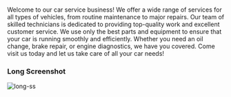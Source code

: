 #
Welcome to our car service business! We offer a wide range of services for all types of vehicles, from routine maintenance to major repairs. Our team of skilled technicians is dedicated to providing top-quality work and excellent customer service. We use only the best parts and equipment to ensure that your car is running smoothly and efficiently. Whether you need an oil change, brake repair, or engine diagnostics, we have you covered. Come visit us today and let us take care of all your car needs!


### Long Screenshot

![long-ss](https://user-images.githubusercontent.com/116990574/205523069-86023ac1-d16b-4dfa-ae93-bbfc203a489e.png)
